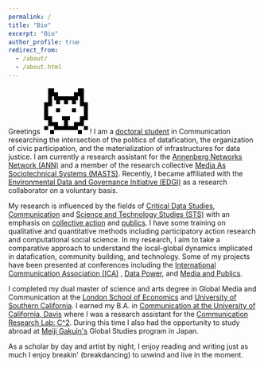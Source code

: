 ```yaml
---
permalink: /
title: "Bio"  
excerpt: "Bio"
author_profile: true
redirect_from: 
  - /about/
  - /about.html
---
```


Greetings <img src="/images/pixel-cat-icon.png">! I am a [doctoral student](https://annenberg.usc.edu/communication/communication-phd/doctoral-students/alejandro-alvarado-rojas) in Communication researching the intersection of the politics of datafication, the organization of civic participation, and the materialization of infrastructures for data justice. I am currently a research assistant for the [Annenberg Networks Network (ANN)](https://uscann.tumblr.com/) and a member of the research collective [Media As Sociotechnical Systems (MASTS)](https://www.uscmasts.org/). Recently, I became affiliated with the [Environmental Data and Governance Initiative (EDGI)](https://envirodatagov.org/) as a research collaborator on a voluntary basis. 


My research is influenced by the fields of [Critical Data Studies](https://en.wikipedia.org/wiki/Critical_data_studies), [Communication](https://en.wikipedia.org/wiki/Communication_studies#:~:text=As%20a%20field%20of%20study,%2C%20public%20administration%E2%80%94and%20beyond.) and [Science and Technology Studies (STS)](https://en.wikipedia.org/wiki/Science_and_technology_studies) with an emphasis on [collective action](https://en.wikipedia.org/wiki/Collective_action) and [publics](https://en.wikipedia.org/wiki/Public_sphere). I have some training on qualitative and quantitative methods including participatory action research and computational social science. In my research, I aim to take a comparative approach to understand the local-global dynamics implicated in datafication, community building, and technology. Some of my projects have been presented at conferences including the [International Communication Association (ICA)](https://www.icahdq.org/page/ICA2022) , [Data Power](https://datapowerconference.org/), and [Media and Publics](https://events.ruc.dk/publicsconference2022/).


I completed my dual master of science and arts degree in Global Media and Communication at the [London School of Economics](https://www.lse.ac.uk/media-and-communications) and [University of Southern California](https://annenberg.usc.edu/). I earned my B.A. in [Communication at the University of California, Davis](https://communication.ucdavis.edu/) where I was a research assistant for the [Communication Research Lab: C^2](https://c2.ucdavis.edu/). During this time I also had the opportunity to study abroad at [Meiji Gakuin's](https://fis.meijigakuin.ac.jp/en/uc/) Global Studies program in Japan.          


As a scholar by day and artist by night, I enjoy reading and writing just as much I enjoy breakin' (breakdancing) to unwind and live in the moment.